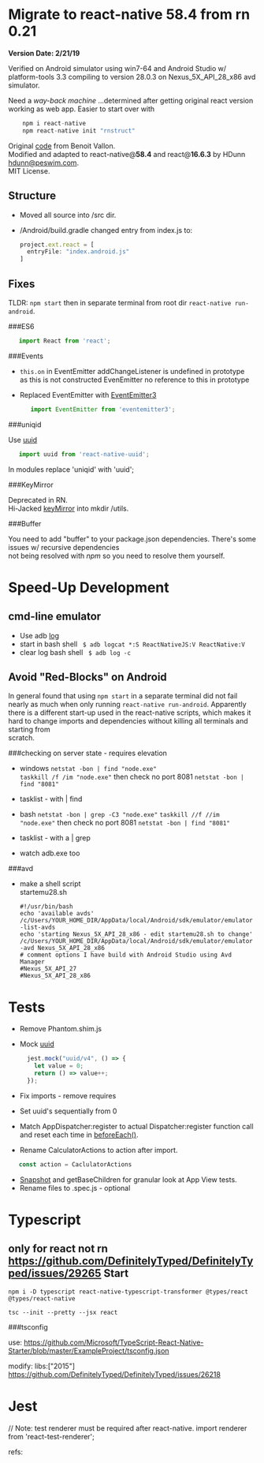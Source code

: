 

Migrate to react-native 58.4 from rn 0.21
=========================================

  **Version Date: 2/21/19**
  
  Verified on Android simulator using win7-64 and Android Studio w/ platform-tools 3.3 
  compiling to version 28.0.3  on Nexus_5X_API_28_x86 avd simulator.  

  Need a *way-back machine* ...determined after getting original react version working as web app.
  Easier to start over with
  
```js
	npm i react-native
	npm react-native init "rnstruct"
``` 

  Original [code] from Benoit Vallon.  
  Modified and adapted to react-native@**58.4** and react@**16.6.3** by HDunn <hdunn@peswim.com>.  
  MIT License.

Structure
---------

  * Moved all source into /src dir.
  * /Android/build.gradle changed entry from index.js to:  
	
	```js
	project.ext.react = [
	  entryFile: "index.android.js"
	]
	```
  
Fixes 
-----

TLDR: ```npm start```  then in separate terminal from root dir ```react-native run-android```. 

###ES6

```js
   import React from 'react';
```
  
###Events

  * ```this.on```  in  EventEmitter addChangeListener is undefined in prototype  
	as this is not constructed EvenEmitter no reference to this in prototype
  * Replaced EventEmitter with [EventEmitter3](https://stackoverflow.com/questions/36774540/eventemitter-and-subscriber-es6-syntax-with-react-native)

	```js
	   import EventEmitter from 'eventemitter3';
	``` 
   
###uniqid

  Use [uuid](https://www.npmjs.com/package/react-native-uuid)
  
  ```js
	 import uuid from 'react-native-uuid';  
  ```		
   In modules replace 'uniqid' with 'uuid';
	
###KeyMirror

  Deprecated in RN.  
  Hi-Jacked [keyMirror] into mkdir /utils.

###Buffer

  You need to add "buffer" to your package.json dependencies. There's some issues w/ recursive dependencies  
  not being resolved with *npm* so you need to resolve them yourself.

Speed-Up Development
====================
cmd-line emulator 
-----------------

  * Use adb [log]
  * start in bash shell  ``` $ adb logcat *:S ReactNativeJS:V ReactNative:V```
  * clear log bash shell ``` $ adb log -c```

Avoid "Red-Blocks" on Android
-----------------------------

In general found that using ```npm start``` in a separate terminal did not fail nearly as much when only running ```react-native run-android```.  Apparently
there is a different start-up used in the react-native scripts, which makes it hard to change imports and dependencies without killing all terminals and starting from  
scratch. 

###checking on server state - requires elevation

  * windows
    ```netstat -bon | find "node.exe"```  
    ```taskkill /f /im "node.exe"``` then check no port 8081 ```netstat -bon | find "8081"```

  * tasklist - with | find
	
  * bash
    ```netstat -bon | grep -C3 "node.exe"```
	```taskkill //f //im "node.exe"``` then check no port 8081 ```netstat -bon | find "8081"```
	
  * tasklist - with a | grep 
  * watch adb.exe too  
  
###avd
 
  * make a shell script  
    startemu28.sh
	
	```
	#!/usr/bin/bash 
	echo 'available avds'
	/c/Users/YOUR_HOME_DIR/AppData/local/Android/sdk/emulator/emulator -list-avds
	echo 'starting Nexus_5X_API_28_x86 - edit startemu28.sh to change'
	/c/Users/YOUR_HOME_DIR/AppData/local/Android/sdk/emulator/emulator -avd Nexus_5X_API_28_x86
	# comment options I have build with Android Studio using Avd Manager
	#Nexus_5X_API_27
	#Nexus_5X_API_28_x86
	```

Tests
=====

  * Remove Phantom.shim.js
  * Mock [uuid]
	```js
	  jest.mock("uuid/v4", () => {
		let value = 0;
		return () => value++;
	  });
	```  

  * Fix imports - remove requires
  * Set uuid's sequentially from 0
  * Match AppDispatcher:register to actual Dispatcher:register function call and reset each time in [beforeEach()].
  * Rename  CalculatorActions to action after import.
  
   ```js
      const action = CaclulatorActions
   ```
 
  * [Snapshot] and getBaseChildren for granular look at App View tests.
  * Rename files to .spec.js - optional

  
  
Typescript
==========
only for react not rn
https://github.com/DefinitelyTyped/DefinitelyTyped/issues/29265
Start
-----

```npm i -D typescript react-native-typescript-transformer @types/react @types/react-native```  

```tsc --init --pretty --jsx react```  

###tsconfig

use:
https://github.com/Microsoft/TypeScript-React-Native-Starter/blob/master/ExampleProject/tsconfig.json

modify:
libs:["2015"]
https://github.com/DefinitelyTyped/DefinitelyTyped/issues/26218

Jest
====

// Note: test renderer must be required after react-native.
import renderer from 'react-test-renderer';
  
refs:

[code]: https://github.com/benoitvallon/react-native-nw-react-calculator
[keyMirror]: https://github.com/STRML/keyMirror/blob/master/index.js
[log]: https://stackoverflow.com/questions/4974568/how-do-i-launch-the-android-emulator-from-the-command-line
[uuid]: https://github.com/facebook/jest/issues/2172
[beforeEach()]: https://stackoverflow.com/questions/39321408/testing-react-flux-store-with-jest-in-es6
[Snapshot]: https://jestjs.io/docs/en/tutorial-react-native.html